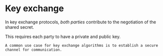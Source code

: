 # Key exchange

In key exchange protocols, _both parties_ contribute to the negotiation of the shared secret.

This requires each party to have a private and public key.

~~~admonish example title="Use case"
A common use case for key exchange algorithms is to establish a secure channel for communication.
~~~
